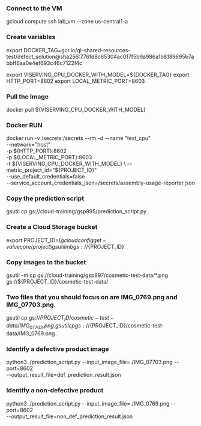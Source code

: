 ### Connect to the VM

gcloud compute ssh lab_vm --zone us-central1-a

### Create variables

export DOCKER_TAG=gcr.io/ql-shared-resources-test/defect_solution@sha256:776fd8c65304ac017f5b9a986a1b8189695b7abbff6aa0e4ef693c46c7122f4c

export VISERVING_CPU_DOCKER_WITH_MODEL=${DOCKER_TAG}
export HTTP_PORT=8602
export LOCAL_METRIC_PORT=8603

### Pull the Image

docker pull ${VISERVING_CPU_DOCKER_WITH_MODEL}

### Docker RUN

docker run -v /secrets:/secrets --rm -d --name "test_cpu" \
--network="host" \
-p ${HTTP_PORT}:8602 \
-p ${LOCAL_METRIC_PORT}:8603 \
-t ${VISERVING_CPU_DOCKER_WITH_MODEL} \
--metric_project_id="${PROJECT_ID}" \
--use_default_credentials=false \
--service_account_credentials_json=/secrets/assembly-usage-reporter.json

### Copy the prediction script

gsutil cp gs://cloud-training/gsp895/prediction_script.py .

### Create a Cloud Storage bucket

export PROJECT_ID=$(gcloud config get-value core/project)
gsutil mb gs://${PROJECT_ID}

### Copy images to the bucket

gsutil -m cp gs://cloud-training/gsp897/cosmetic-test-data/\*.png \
gs://${PROJECT_ID}/cosmetic-test-data/

### Two files that you should focus on are IMG_0769.png and IMG_07703.png.

gsutil cp gs://${PROJECT_ID}/cosmetic-test-data/IMG_07703.png .
gsutil cp gs://${PROJECT_ID}/cosmetic-test-data/IMG_0769.png .

### Identify a defective product image

python3 ./prediction_script.py --input_image_file=./IMG_07703.png --port=8602 \
--output_result_file=def_prediction_result.json

### Identify a non-defective product

python3 ./prediction_script.py --input_image_file=./IMG_0769.png --port=8602 \
--output_result_file=non_def_prediction_result.json
